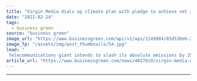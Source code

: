 ```yaml
---
title: "Virgin Media dials up climate plan with pledge to achieve net zero operations by 2025"
date: "2021-02-24"
tags: 
  - business green
source: "business green"
image_url: "https://www.businessgreen.com/api/v1/wps/1149984/85d530e6-2918-4f7e-b30b-065c341657d6/3/TiVo-Box-and-Remote-1-185x114.jpg"
image_fp: "/assets/img/post_thumbnails/54.jpg"
lead: "
 Telecommunications giant intends to slash its absolute emissions by 25 per cent by 2025 ..."
article_url: "https://www.businessgreen.com/news/4027610/virgin-media-dials-climate-plan-pledge-achieve-net-zero-operations-2025"
---
```


---
